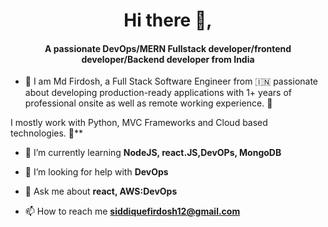 <h1 align="center">Hi there 👋,</h1>

<h4 align="center">A passionate DevOps/MERN Fullstack developer/frontend developer/Backend developer from India</h4>


- 🔭 I am Md Firdosh, a Full Stack Software Engineer from 🇮🇳   passionate about developing production-ready applications with 1+ years of professional onsite as well as remote working experience. 🎯

I mostly work with Python, MVC Frameworks and Cloud based technologies. 🚀**


- 🌱 I’m currently learning **NodeJS, react.JS,DevOPs, MongoDB**

- 🤝 I’m looking for help with **DevOps**

- 💬 Ask me about **react, AWS:DevOps**

- 📫 How to reach me **siddiquefirdosh12@gmail.com**


<p align="left">
</p>
